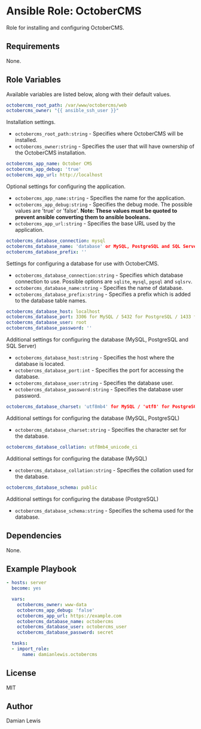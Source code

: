 # Ansible Role: OctoberCMS
Role for installing and configuring OctoberCMS.

## Requirements
None.

## Role Variables
Available variables are listed below, along with their default values.

```yaml
octobercms_root_path: /var/www/octobercms/web
octobercms_owner: "{{ ansible_ssh_user }}"
```
Installation settings.
- `octobercms_root_path:string` - Specifies where OctoberCMS will be installed.
- `octobercms_owner:string` - Specifies the user that will have ownership of the OctoberCMS installation.

```yaml
octobercms_app_name: October CMS
octobercms_app_debug: 'true'
octobercms_app_url: http://localhost
```
Optional settings for configuring the application.
- `octobercms_app_name:string` - Specifies the name for the application.
- `octobercms_app_debug:string` - Specifies the debug mode. The possible values are 'true' or 'false'. **Note: These values must be quoted to prevent ansible converting them to ansible booleans.**
- `octobercms_app_url:string` - Specifies the base URL used by the application.

```yaml
octobercms_database_connection: mysql
octobercms_database_name: 'database' or MySQL, PostgreSQL and SQL Server / 'storage/database.sqlite' for SQLite
octobercms_database_prefix: ''
```
Settings for configuring a database for use with OctoberCMS.
- `octobercms_database_connection:string` - Specifies which database connection to use. Possible options are `sqlite`, `mysql`, `pgsql` and `sqlsrv`.
- `octobercms_database_name:string` - Specifies the name of database.
- `octobercms_database_prefix:string` - Specifies a prefix which is added to the database table names.

```yaml
octobercms_database_host: localhost
octobercms_database_port: 3306 for MySQL / 5432 for PostgreSQL / 1433 for SQL Server
octobercms_database_user: root
octobercms_database_password: ''
```
Additional settings for configuring the database (MySQL, PostgreSQL and SQL Server)
- `octobercms_database_host:string` - Specifies the host where the database is located.
- `octobercms_database_port:int` - Specifies the port for accessing the database.
- `octobercms_database_user:string` - Specifies the database user.
- `octobercms_database_password:string` - Specifies the database user password.

```yaml
octobercms_database_charset: 'utf8mb4' for MySQL / 'utf8' for PostgreSQL
```
Additional settings for configuring the database (MySQL, PostgreSQL)
- `octobercms_database_charset:string` - Specifies the character set for the database.

```yaml
octobercms_database_collation: utf8mb4_unicode_ci
```
Additional settings for configuring the database (MySQL)
- `octobercms_database_collation:string` - Specifies the collation used for the database.

```yaml
octobercms_database_schema: public
```
Additional settings for configuring the database (PostgreSQL)
- `octobercms_database_schema:string` - Specifies the schema used for the database.

## Dependencies
None.

## Example Playbook
```yaml
- hosts: server
  become: yes

  vars:
    octobercms_owner: www-data
    octobercms_app_debug: 'false'
    octobercms_app_url: https://example.com
    octobercms_database_name: octobercms
    octobercms_database_user: octobercms_user
    octobercms_database_password: secret

  tasks:
  - import_role:
      name: damianlewis.octobercms
```

## License
MIT

## Author
Damian Lewis